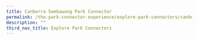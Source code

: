 ```yaml
---
title: Canberra Sembawang Park Connector
permalink: /the-park-connector-experience/explore-park-connectors/canberra-sembawang/
description: ""
third_nav_title: Explore Park Connectors
---
```

